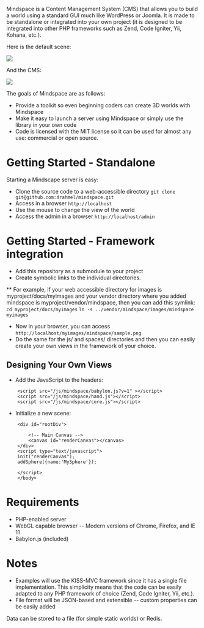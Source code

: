 Mindspace is a Content Management System (CMS) that allows you to build a world using a standard GUI much like WordPress or Joomla. It is made to be standalone or integrated into your own project (it is designed to be integrated into other PHP frameworks such as Zend, Code Igniter, Yii, Kohana, etc.).

Here is the default scene:

<img src="https://raw.github.com/drahmel/mindspace/master/images/mindspace/sample.png" />

And the CMS:

<img src="https://raw.github.com/drahmel/mindspace/master/images/mindspace/sample_admin.png" />

The goals of Mindspace are as follows:

* Provide a toolkit so even beginning coders can create 3D worlds with Mindspace
* Make it easy to launch a server using Mindspace or simply use the library in your own code
* Code is licensed with the MIT license so it can be used for almost any use: commercial or open source.

# Getting Started - Standalone

Starting a Mindscape server is easy:

* Clone the source code to a web-accessible directory
		```git clone git@github.com:drahmel/mindspace.git ```
* Access in a browser
		```http://localhost```
* Use the mouse to change the view of the world 
* Access the admin in a browser
		```http://localhost/admin```

# Getting Started - Framework integration

* Add this repository as a submodule to your project
* Create symbolic links to the individual directories.

** For example, if your web accessible directory for images is myproject/docs/myimages and your vendor directory where you added mindspace is myproject/vendor/mindspace, then you can add this symlink:
		```cd myproject/docs/myimages```
		```ln -s ../vendor/mindspace/images/mindspace myimages```
* Now in your browser, you can access
		```http://localhost/myimages/mindspace/sample.png```
* Do the same for the js/ and spaces/ directories and then you can easily create your own views in the framework of your choice.

## Designing Your Own Views

* Add the JavaScript to the headers:

```
    <script src="/js/mindspace/babylon.js?v=1" ></script>
    <script src="/js/mindspace/hand.js"></script>
    <script src="/js/mindspace/core.js"></script>
```

* Initialize a new scene:

```
    <div id="rootDiv">

        <!-- Main Canvas -->
        <canvas id="renderCanvas"></canvas>
    </div>
    <script type="text/javascript">
    init("renderCanvas");
    addSphere({name:'MySphere'});

    </script>
    </body>
```

# Requirements

* PHP-enabled server
* WebGL capable browser -- Modern versions of Chrome, Firefox, and IE 11
* Babylon.js (included)

# Notes

* Examples will use the KISS-MVC framework since it has a single file implementation. This simplicity means that the code can be easily adapted to any PHP framework of choice (Zend, Code Igniter, Yii, etc.).
* File format will be JSON-based and extensible -- custom properties can be easily added



Data can be stored to a file (for simple static worlds) or Redis.


